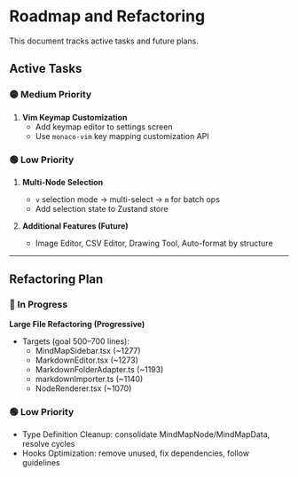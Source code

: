 # Roadmap and Refactoring

This document tracks active tasks and future plans.

## Active Tasks

### 🟡 Medium Priority

1. **Vim Keymap Customization**
   - Add keymap editor to settings screen
   - Use `monaco-vim` key mapping customization API

### 🟢 Low Priority

1. **Multi-Node Selection**
   - `v` selection mode → multi-select → `m` for batch ops
   - Add selection state to Zustand store

2. **Additional Features (Future)**
   - Image Editor, CSV Editor, Drawing Tool, Auto-format by structure

---

## Refactoring Plan

### 🔄 In Progress

**Large File Refactoring (Progressive)**
- Targets (goal 500–700 lines):
  - MindMapSidebar.tsx (~1277)
  - MarkdownEditor.tsx (~1273)
  - MarkdownFolderAdapter.ts (~1193)
  - markdownImporter.ts (~1140)
  - NodeRenderer.tsx (~1070)

### 🟢 Low Priority

- Type Definition Cleanup: consolidate MindMapNode/MindMapData, resolve cycles
- Hooks Optimization: remove unused, fix dependencies, follow guidelines

